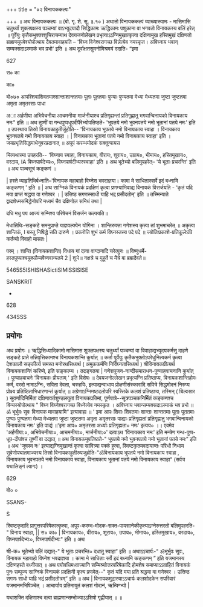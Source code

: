+++
title = "०२ विनायककल्पः"

+++
॥ अथ विनायककल्पः ॥ (बो. गृ. शे. सू. ३.१० ) अथातो विनायककल्पं व्याख्यास्यामः - मासिमासि चतुर्थ्यां शुक्लपक्षस्य पञ्चम्यां वाऽभ्युदयादौ सिद्धिकामः ऋद्धिकामः पशुकामा वा भगवतो विनायकस्य बलिं हरेत् ॥ पूर्वेयुः कृतैकभुक्तश्शुचिराचम्याथ देवयजनोलेखन प्रभृत्याऽऽग्निमुखात्कृत्वा दक्षिणामुख हस्तिमुखं दक्षिणतो ब्राह्मणमुपवेश्योपोत्थाय दैवतमावाहयति – 'विघ्न विनेश्वरागच्छ विन्नेत्येव नमस्कृत। अविघ्नाय भवान् सम्यक्सदाऽस्माकं भव प्रभो' इति ॥ अथ दूर्वाक्षतसुमनोमिश्रमयं ददाति- “इमा

627

स० का

का०

बो०७० आपश्शिवाशिवतमाश्शान्ताशान्ततमाः पूताः पूततमाः पुण्याः पुण्यतमा मेध्या मेध्यतमा जुष्टा जुष्टतमा अमृता अमृतरसाः पाधा

अा अर्हणीया अभिषेचनीया आचमनीया मार्जनीयाश्च प्रतिगृह्यन्तां प्रतिगृह्णातु भगवान्विनायको विनायकाय नमः" इति ॥ अथ तूष्णीं वा गन्धपुष्पधूपदीपैरेभ्योपतिष्ठते- 'भूपतये नमो भुवनपतये नमो भूतानां पतये नमः' इति ॥ उपस्थाय तिस्रो विनायकाहुतीर्जुहोति-- 'विनायकाय भूपतये नमो विनायकाय स्वाहा । विनायकाय भुवनपतये नमो विनायकाय स्वाहा । | विनायकाय भूतानां पतये नमो विनायकाय स्वाहा' इति । जयप्रभृतिसिद्धमाधेनुवरप्रदानात् ॥ अपूपं करम्भमोदकं सक्तून्पायस

मित्यथास्मा उपहरति-- 'विघ्नाय स्वाहा, विनायकाय, वीरायः, शूराय०, उग्राय०, भीमाय०, हस्तिमुखाय०, वरदाय, IA विघ्नपार्षदेभ्यः०, विघ्नपार्षदीभ्यस्स्वाहा' इति ॥ अथ भूतेभ्यो बलिमुपहरेत्– 'ये भूताः प्रचरन्ति' इति ॥ अथ पञ्चसूत्रं कङ्कणं ।

| हस्ते व्याहृतिभिर्बध्नाति–'विनायक महाबाहो विघ्नेश भवदाज्ञया। कामा मे साधितास्सर्वे इदं बध्नामि कङ्कणम् ' इति ॥ | अथ साग्निकं विनायकं प्रदक्षिणं कृत्वा प्रणम्याभिवाद्य विनायकं विसर्जयति - ‘कृतं यदि मया प्राप्तं श्रद्धया वा गणेश्वर । | उत्तिष्ठ सगणस्साधी याहि भद्र प्रसीदतोम्' इति ॥ तस्मिन्याते द्वादशेध्मसमिद्धेनोपरि मध्यमं चैव दक्षिणोज़ समिधं तथा |

दधि मधु पय आज्यं सम्मिश्य परिषेचनं विसर्जन कल्पयति॥

मेधातिथिः-सङ्कटे समनुप्राप्ते याज्ञवल्क्येन योगिना । शान्तिरुक्ता गणेशस्य कृत्वा तां शुभमाचरेत् ॥ अकृत्वा शान्तिकं, I यस्तु निषिद्धे सति दारुणे । प्रकरोति शुभं कर्म विघ्नस्तस्य पदे पदे ॥ ज्योतिःप्रकाशे-प्रतिकूलेऽपि कर्तव्यो विवाहो मासतः |

परम् । शान्ति (विनायकशान्ति) विधाय गां दत्वा वाग्दानादि चरेत्पुनः ॥ विष्णुधर्मे-हस्तपुष्याश्वयुक्सौम्यवैष्णवान्यतमे 2 | शुभे॥ नक्षत्रे च मुहूर्ते च मैत्रे वा ब्रह्मदैवते॥

5465S5ISHISHASictiSIMISSISISE

SANSKRIT

-

628

434SSS
## प्रयोगः
अथ प्रयोगः ॥ ऋद्धिसिध्यादिकामो मासिमास शुक्लपक्षस्य चतुर्थ्यां पञ्चम्यां वा विवाहाद्यभ्युदयकर्मसु दाहणे सङ्कटे प्राते तन्निवृत्तिकामश्च विनायकशान्ति कुर्यात् ॥ कर्ता पूर्वेयुः कृतैकभुक्तोऽपरेधुनित्यकर्म कृत्वा देशकालौ सङ्कीर्त्य समस्त मनोरथसिध्यर्थ ( अमुककर्मणि निर्विघ्नतासिध्यर्थ ) श्रीविनायकप्रीत्यर्थ विनायकशान्तिं करिष्ये, इति सङ्कल्प्य । तदङ्गतया | गणेशपूजन-नान्दीसमाराधन-पुण्याहवाचनानि कुर्यात् । पुण्याहवाचने ‘विनायकः प्रीयताम् ' इति विशेषः ॥ देवयजनोल्लेखन प्रभृत्यग्नि प्रतिष्ठाप्य, विनायकशान्तिहोमः कर्म, वरदो नामाऽग्निः, सविता देवता, चरुहविः, इत्याद्यन्वाधाय प्रोक्षणीसंस्कारादि सवित्रे सिद्धमोदनं निरुप्य प्रोक्ष्य प्रतिष्ठिताभिधारणान्तं कुर्यात् ॥ अग्रेणाऽग्निमष्टदलोपरि स्वस्तिके कलशं प्रतिष्ठाप्य, तस्मिन् ( बिल्वसार ) सुवर्णादिनिर्मितां दक्षिणावर्तशुण्डलयुतां विनायकप्रतिमां, पूर्णपात्रे--सूत्रपञ्चकनिर्मितं कङ्कणश्च विन्यस्योपोत्थाय " विघ्न विघ्नेश्वरागच्छ विध्नेत्येव नमस्कृत । अविघ्नाय भवान्सम्यक्सदाऽस्माकं भव प्रभो ॥ ॐ भूर्भुवः सुवः विनायक मावाहयामि” इत्यावाह्य ॥ ' इमा आपः शिवाः शिवतमाः शान्ताः शान्ततमाः पूताः पूततमाः पुण्याः पुण्यतमा मेध्या मेध्यतमा जुष्टा जुष्टतमा अमृता अमृतरसाः पाद्याः प्रतिगृह्यतां प्रतिगृह्णातु भगवान्विनायको विनायकाय नमः' इति पाद्यं ॥'इमा आप० अमृतरसा अर्ध्याः प्रतिगृह्यता० नमः' इत्यय० ।। एवमेव 'अर्हणीया:०, अभिषेचनीयाः०, आचमनीयाः०, मार्जनीया:०' दत्वाऽथ 'विनायकाय नमः' इति मन्त्रेण गन्ध-पुष्प-धूप-दीपांश्च तूष्णीं वा दद्यात् ॥ अथ विनायकमुपतिष्ठते-" भूपतये नमो भुवनपतये नमो भूतानां पतये नमः” इति ॥ अथ 'जुषस्व नः' इत्याद्यग्निमुखान्तं कृत्वा सावित्र्या पक्कं हुत्वा, स्विष्टकृतमवदायान्तः परिधौ निधाय सुवेणोपघातमाज्यस्य तिस्रो विनायकाहुतीरुपजुहोति-"ॐविनायकाय भूपतये नमो विनायकाय स्वाहा , विनायकाय भुवनपतये नमो विनायकाय स्वाहा, विनायकाय भूतानां पतये नमो विनायकाय स्वाहा" (सर्वत्र यथालिङ्गं त्यागः) ।

629

बो० ०

SSANS-

S

स्विष्टकृदादि प्रागुत्तरपरिषेकात्कृत्वा, अपूप-करम्भ-मोदक-सक्त-पायसानेकीकृत्याऽग्नेरुत्तरतो बलिमुपहरति-" विनाय स्वाहा, || स० का० | विनायकाय०, वीराय०, शूराय०, उपाय०, भीमाय०, हस्तिमुखाय०, वरदाय०, विघ्नपार्षदेभ्यः०, विघ्नपार्षदीभ्यः" इति ॥ अथ

श्री-क० भूतेभ्यो बलिं दद्यात्-" ये भूताः प्रचरन्ति० दधातु स्वाहा” इति ॥ अथाऽऽचार्यः-" ॐभूर्भुवः सुवः, विनायक महाबाहो विघ्नेश भवदाज्ञया । कामा मे साधिताः सर्वे इदं बध्नामि कङ्कणम् ” इति यजमानस्य दक्षिणहस्ते बध्नीयात् ॥ अथ पयोवधिमध्वाज्यानि सम्मिश्र्योत्तरपरिषेकादि होमशेष समाप्याऽऽवाहितं विनायकं पुनः सम्पूज्य साग्निकं विनायकं प्रदक्षिणी कृत्य प्रणमेत्--" कृतं यदि मया प्रति श्रद्धया वा गणेश्वर । उत्तिष्ठ सगणः साधो याहि भद्रं प्रसीदतोत्रम्” इति ॥ अथ | विनायकमुद्रास्याऽऽचार्यः कलशोदकेन सपरिवारं यजमानमभिषिञ्चेत् । आचार्याय प्रतिमायुतं कलशं गोदानं, ऋत्विग्भ्यो |

यथाशक्ति दक्षिणाश्च दत्वा ब्राह्मणान्सम्भोज्याऽऽशिषो गृह्णीयात् ॥ ॥
